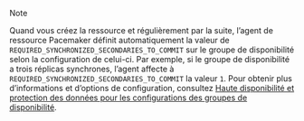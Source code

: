 > [!NOTE]
> Quand vous créez la ressource et régulièrement par la suite, l’agent de ressource Pacemaker définit automatiquement la valeur de `REQUIRED_SYNCHRONIZED_SECONDARIES_TO_COMMIT` sur le groupe de disponibilité selon la configuration de celui-ci. Par exemple, si le groupe de disponibilité a trois réplicas synchrones, l’agent affecte à `REQUIRED_SYNCHRONIZED_SECONDARIES_TO_COMMIT` la valeur `1`. Pour obtenir plus d’informations et d’options de configuration, consultez [Haute disponibilité et protection des données pour les configurations des groupes de disponibilité](../linux/sql-server-linux-availability-group-ha.md). 